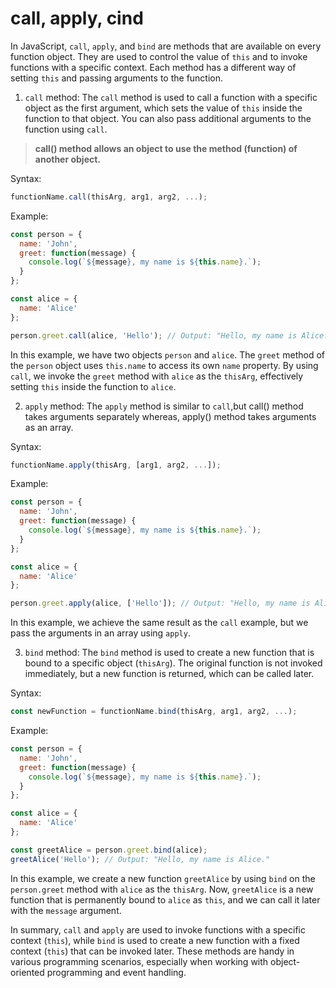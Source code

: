 # call, apply, cind


In JavaScript, `call`, `apply`, and `bind` are methods that are available on every function object. They are used to control the value of `this` and to invoke functions with a specific context. Each method has a different way of setting `this` and passing arguments to the function.

1. `call` method:
   The `call` method is used to call a function with a specific object as the first argument, which sets the value of `this` inside the function to that object. You can also pass additional arguments to the function using `call`.

> **call() method allows an object to use the method (function) of another object.**

Syntax:

```javascript
functionName.call(thisArg, arg1, arg2, ...);
```

Example:

```javascript
const person = {
  name: 'John',
  greet: function(message) {
    console.log(`${message}, my name is ${this.name}.`);
  }
};

const alice = {
  name: 'Alice'
};

person.greet.call(alice, 'Hello'); // Output: "Hello, my name is Alice."
```

In this example, we have two objects `person` and `alice`. The `greet` method of the `person` object uses `this.name` to access its own `name` property. By using `call`, we invoke the `greet` method with `alice` as the `thisArg`, effectively setting `this` inside the function to `alice`.

2. `apply` method:
   The `apply` method is similar to `call`,but call() method takes arguments separately whereas, apply() method takes arguments as an array.

Syntax:

```javascript
functionName.apply(thisArg, [arg1, arg2, ...]);
```

Example:

```javascript
const person = {
  name: 'John',
  greet: function(message) {
    console.log(`${message}, my name is ${this.name}.`);
  }
};

const alice = {
  name: 'Alice'
};

person.greet.apply(alice, ['Hello']); // Output: "Hello, my name is Alice."
```

In this example, we achieve the same result as the `call` example, but we pass the arguments in an array using `apply`.

3. `bind` method:
   The `bind` method is used to create a new function that is bound to a specific object (`thisArg`). The original function is not invoked immediately, but a new function is returned, which can be called later.

Syntax:

```javascript
const newFunction = functionName.bind(thisArg, arg1, arg2, ...);
```

Example:

```javascript
const person = {
  name: 'John',
  greet: function(message) {
    console.log(`${message}, my name is ${this.name}.`);
  }
};

const alice = {
  name: 'Alice'
};

const greetAlice = person.greet.bind(alice);
greetAlice('Hello'); // Output: "Hello, my name is Alice."
```

In this example, we create a new function `greetAlice` by using `bind` on the `person.greet` method with `alice` as the `thisArg`. Now, `greetAlice` is a new function that is permanently bound to `alice` as `this`, and we can call it later with the `message` argument.

In summary, `call` and `apply` are used to invoke functions with a specific context (`this`), while `bind` is used to create a new function with a fixed context (`this`) that can be invoked later. These methods are handy in various programming scenarios, especially when working with object-oriented programming and event handling.

